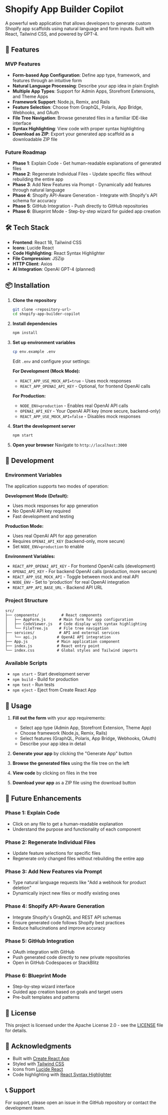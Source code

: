 # Shopify App Builder Copilot

A powerful web application that allows developers to generate custom Shopify app scaffolds using natural language and form inputs. Built with React, Tailwind CSS, and powered by GPT-4.

## 🚀 Features

### MVP Features
- **Form-based App Configuration**: Define app type, framework, and features through an intuitive form
- **Natural Language Processing**: Describe your app idea in plain English
- **Multiple App Types**: Support for Admin Apps, Storefront Extensions, and Theme Apps
- **Framework Support**: Node.js, Remix, and Rails
- **Feature Selection**: Choose from GraphQL, Polaris, App Bridge, Webhooks, and OAuth
- **File Tree Navigation**: Browse generated files in a familiar IDE-like interface
- **Syntax Highlighting**: View code with proper syntax highlighting
- **Download as ZIP**: Export your generated app scaffold as a downloadable ZIP file

### Future Roadmap
- **Phase 1**: Explain Code - Get human-readable explanations of generated files
- **Phase 2**: Regenerate Individual Files - Update specific files without rebuilding the entire app
- **Phase 3**: Add New Features via Prompt - Dynamically add features through natural language
- **Phase 4**: Shopify API-Aware Generation - Integrate with Shopify's API schema for accuracy
- **Phase 5**: GitHub Integration - Push directly to GitHub repositories
- **Phase 6**: Blueprint Mode - Step-by-step wizard for guided app creation

## 🛠️ Tech Stack

- **Frontend**: React 18, Tailwind CSS
- **Icons**: Lucide React
- **Code Highlighting**: React Syntax Highlighter
- **File Compression**: JSZip
- **HTTP Client**: Axios
- **AI Integration**: OpenAI GPT-4 (planned)

## 📦 Installation

1. **Clone the repository**
   ```bash
   git clone <repository-url>
   cd shopify-app-builder-copilot
   ```

2. **Install dependencies**
   ```bash
   npm install
   ```

3. **Set up environment variables**
   ```bash
   cp env.example .env
   ```
   Edit `.env` and configure your settings:
   
   **For Development (Mock Mode):**
   - `REACT_APP_USE_MOCK_API=true` - Uses mock responses
   - `REACT_APP_OPENAI_API_KEY` - Optional, for frontend OpenAI calls
   
   **For Production:**
   - `NODE_ENV=production` - Enables real OpenAI API calls
   - `OPENAI_API_KEY` - Your OpenAI API key (more secure, backend-only)
   - `REACT_APP_USE_MOCK_API=false` - Disables mock responses

4. **Start the development server**
   ```bash
   npm start
   ```

5. **Open your browser**
   Navigate to `http://localhost:3000`

## 🔧 Development

### Environment Variables

The application supports two modes of operation:

**Development Mode (Default):**
- Uses mock responses for app generation
- No OpenAI API key required
- Fast development and testing

**Production Mode:**
- Uses real OpenAI API for app generation
- Requires `OPENAI_API_KEY` (backend-only, more secure)
- Set `NODE_ENV=production` to enable

**Environment Variables:**
- `REACT_APP_OPENAI_API_KEY` - For frontend OpenAI calls (development)
- `OPENAI_API_KEY` - For backend OpenAI calls (production, more secure)
- `REACT_APP_USE_MOCK_API` - Toggle between mock and real API
- `NODE_ENV` - Set to 'production' for real OpenAI integration
- `REACT_APP_API_BASE_URL` - Backend API URL

### Project Structure
```
src/
├── components/          # React components
│   ├── AppForm.js      # Main form for app configuration
│   ├── CodeViewer.js   # Code display with syntax highlighting
│   └── FileTree.js     # File tree navigation
├── services/           # API and external services
│   └── api.js         # OpenAI API integration
├── App.js             # Main application component
├── index.js           # React entry point
└── index.css          # Global styles and Tailwind imports
```

### Available Scripts

- `npm start` - Start development server
- `npm build` - Build for production
- `npm test` - Run tests
- `npm eject` - Eject from Create React App

## 🎯 Usage

1. **Fill out the form** with your app requirements:
   - Select app type (Admin App, Storefront Extension, Theme App)
   - Choose framework (Node.js, Remix, Rails)
   - Select features (GraphQL, Polaris, App Bridge, Webhooks, OAuth)
   - Describe your app idea in detail

2. **Generate your app** by clicking the "Generate App" button

3. **Browse the generated files** using the file tree on the left

4. **View code** by clicking on files in the tree

5. **Download your app** as a ZIP file using the download button

## 🔮 Future Enhancements

### Phase 1: Explain Code
- Click on any file to get a human-readable explanation
- Understand the purpose and functionality of each component

### Phase 2: Regenerate Individual Files
- Update feature selections for specific files
- Regenerate only changed files without rebuilding the entire app

### Phase 3: Add New Features via Prompt
- Type natural language requests like "Add a webhook for product deletion"
- Dynamically inject new files or modify existing ones

### Phase 4: Shopify API-Aware Generation
- Integrate Shopify's GraphQL and REST API schemas
- Ensure generated code follows Shopify best practices
- Reduce hallucinations and improve accuracy

### Phase 5: GitHub Integration
- OAuth integration with GitHub
- Push generated code directly to new private repositories
- Open in GitHub Codespaces or StackBlitz

### Phase 6: Blueprint Mode
- Step-by-step wizard interface
- Guided app creation based on goals and target users
- Pre-built templates and patterns



## 📄 License

This project is licensed under the Apache License 2.0 - see the [LICENSE](LICENSE) file for details.

## 🙏 Acknowledgments

- Built with [Create React App](https://create-react-app.dev/)
- Styled with [Tailwind CSS](https://tailwindcss.com/)
- Icons from [Lucide React](https://lucide.dev/)
- Code highlighting with [React Syntax Highlighter](https://github.com/react-syntax-highlighter/react-syntax-highlighter)

## 📞 Support

For support, please open an issue in the GitHub repository or contact the development team. 